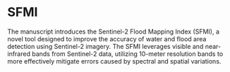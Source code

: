 # SFMI
The manuscript introduces the Sentinel-2 Flood Mapping Index (SFMI), a novel tool designed to improve the accuracy of water and flood area detection using Sentinel-2 imagery.
The SFMI leverages visible and near-infrared bands from Sentinel-2 data, utilizing 10-meter resolution bands to more effectively mitigate errors caused by spectral and spatial variations.
